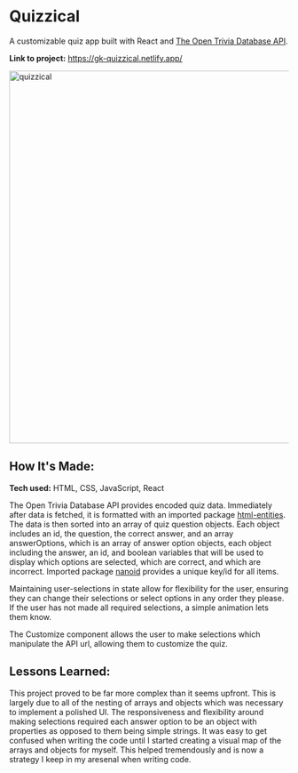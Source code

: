 # Quizzical
A customizable quiz app built with React and [The Open Trivia Database API](https://opentdb.com/api_config.php).

**Link to project:** https://gk-quizzical.netlify.app/

<img width="670" alt="quizzical" src="https://user-images.githubusercontent.com/92345400/162046267-107781df-99ce-47c1-b7bc-89037e27de71.png">

## How It's Made:

**Tech used:** HTML, CSS, JavaScript, React

The Open Trivia Database API provides encoded quiz data. Immediately after data is fetched, it is formatted with an imported package [html-entities](https://github.com/mdevils/html-entities.git). The data is then sorted into an array of quiz question objects. Each object includes an id, the question, the correct answer, and an array answerOptions, which is an array of answer option objects, each object including the answer, an id, and boolean variables that will be used to display which options are selected, which are correct, and which are incorrect. Imported package [nanoid](https://github.com/ai/nanoid.git) provides a unique key/id for all items.

Maintaining user-selections in state allow for flexibility for the user, ensuring they can change their selections or select options in any order they please. If the user has not made all required selections, a simple animation lets them know.

The Customize component allows the user to make selections which manipulate the API url, allowing them to customize the quiz. 

## Lessons Learned:

This project proved to be far more complex than it seems upfront. This is largely due to all of the nesting of arrays and objects which was necessary to implement a polished UI. The responsiveness and flexibility around making selections required each answer option to be an object with properties as opposed to them being simple strings. It was easy to get confused when writing the code until I started creating a visual map of the arrays and objects for myself. This helped tremendously and is now a strategy I keep in my aresenal when writing code.
